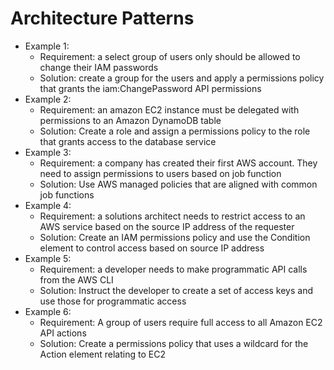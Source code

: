 # Architecture Patterns

- Example 1:
  - Requirement: a select group of users only should be allowed to change their IAM passwords
  - Solution: create a group for the users and apply a permissions policy that grants the iam:ChangePassword API permissions
- Example 2:
  - Requirement: an amazon EC2 instance must be delegated with permissions to an Amazon DynamoDB table
  - Solution: Create a role and assign a permissions policy to the role that grants access to the database service
- Example 3:
  - Requirement: a company has created their first AWS account. They need to assign permissions to users based on job function
  - Solution: Use AWS managed policies that are aligned with common job functions
- Example 4:
  - Requirement: a solutions architect needs to restrict access to an AWS service based on the source IP address of the requester
  - Solution: Create an IAM permissions policy and use the Condition element to control access based on source IP address
- Example 5:
  - Requirement: a developer needs to make programmatic API calls from the AWS CLI
  - Solution: Instruct the developer to create a set of access keys and use those for programmatic access
- Example 6:
  - Requirement: A group of users require full access to all Amazon EC2 API actions
  - Solution: Create a permissions policy that uses a wildcard for the Action element relating to EC2
